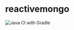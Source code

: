 # reactivemongo
![Java CI with Gradle](https://github.com/JPQuirmbach/reactivemongo/workflows/Java%20CI%20with%20Gradle/badge.svg?branch=master)
